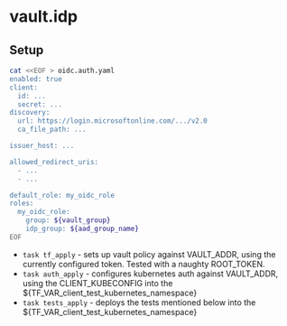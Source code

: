 # vault.idp

## Setup
```bash
cat <<EOF > oidc.auth.yaml
enabled: true
client:
  id: ...
  secret: ...
discovery:
  url: https://login.microsoftonline.com/.../v2.0
  ca_file_path: ...

issuer_host: ...

allowed_redirect_uris:
  - ...
  - ...

default_role: my_oidc_role
roles:
  my_oidc_role:
    group: ${vault_group}
    idp_group: ${aad_group_name}
EOF
```
- `task tf_apply` - sets up vault policy against VAULT_ADDR, using the currently configured token. Tested with a naughty ROOT_TOKEN.
- `task auth_apply` - configures kubernetes auth against VAULT_ADDR, using the CLIENT_KUBECONFIG  into the ${TF_VAR_client_test_kubernetes_namespace}
- `task tests_apply` - deploys the tests mentioned below into the ${TF_VAR_client_test_kubernetes_namespace}

